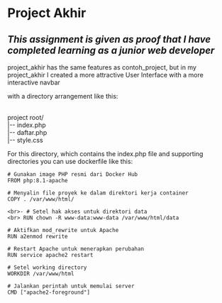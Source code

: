 # Project Akhir

## _This assignment is given as proof that I have completed learning as a junior web developer_

<p>project_akhir has the same features as contoh_project, but in my project_akhir I created a more attractive User Interface with a more interactive navbar</p>
<p>with a directory arrangement like this:
  
<br>project root/
<br>|-- index.php
<br>|-- daftar.php
<br>|-- style.css</p>

<p>For this directory, which contains the index.php file and supporting directories you can use dockerfile like this:</p>

```
# Gunakan image PHP resmi dari Docker Hub
FROM php:8.1-apache
```
```
# Menyalin file proyek ke dalam direktori kerja container
COPY . /var/www/html/
```
```
<br>- # Setel hak akses untuk direktori data
<br> RUN chown -R www-data:www-data /var/www/html/data
```
```
# Aktifkan mod_rewrite untuk Apache
RUN a2enmod rewrite
```
```
# Restart Apache untuk menerapkan perubahan
RUN service apache2 restart
```
```
# Setel working directory
WORKDIR /var/www/html
```
```
# Jalankan perintah untuk memulai server
CMD ["apache2-foreground"]
```

